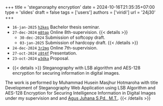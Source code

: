 +++
title = 'steganoraphy encryption'
date = 2024-10-16T21:35:35+07:00
type = 'slides'
draft = false
tags = ['users']
authors = ['viridi']
url = '24j30'
+++

+ `16-jan-2025` [`h2kes`](https://osf.io/h2kes) Bachelor thesis seminar.
+ `27-dec-2024` [`m8tqp`](https://osf.io/m8tqp) Online 8th-supervision.
{{< details >}}
  - `30-dec-2024` Submission of softcopy draft.
  - `03-jan-2025` Submission of hardcopy draft.
{{< /details >}}
+ `24-dec-2024` [`3r2mg`](https://osf.io/3r2mg) Online 7th-supervision.
+ `27-oct-2024` [`z8t4f`](https://osf.io/z8t4f) Presentation.
+ `23-oct-2024` [`w3dka`](https://osf.io/w3dka) Proposal.

- {{< details >}}
Steganography with LSB algorithm and AES-128 encryption for securing information in digital images.

The work is performed by Muhammad Husein Masjhur Hotmaroha with title Development of Steganography Web Application using LSB Algorithm and AES-128 Encryption for Securing Intelligence Information in Digital Images under my supervision and and [Agus Juhana S.Pd., M.T.](https://kd-cibiru.upi.edu/index.php/component/contact/contact/agus-juhana?catid=10).
{{< /details >}}

